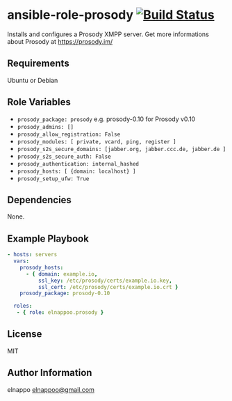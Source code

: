 # ansible-role-prosody [![Build Status](https://travis-ci.org/elnappo/ansible-role-prosody.svg?branch=master)](https://travis-ci.org/elnappo/ansible-role-prosody)

Installs and configures a Prosody XMPP server. Get more informations about Prosody at https://prosody.im/

## Requirements
Ubuntu or Debian

## Role Variables
* `prosody_package: prosody` e.g. prosody-0.10 for Prosody v0.10
* `prosody_admins: []`
* `prosody_allow_registration: False`
* `prosody_modules: [ private, vcard, ping, register ]`
* `prosody_s2s_secure_domains: [jabber.org, jabber.ccc.de, jabber.de ]`
* `prosody_s2s_secure_auth: False`
* `prosody_authentication: internal_hashed`
* `prosody_hosts: [ {domain: localhost} ]`
* `prosody_setup_ufw: True`
  
## Dependencies
None.

## Example Playbook

```yaml
- hosts: servers
  vars:
    prosody_hosts:
      - { domain: example.io,
          ssl_key: /etc/prosody/certs/example.io.key,
          ssl_cert: /etc/prosody/certs/example.io.crt }
    prosody_package: prosody-0.10

  roles:
   - { role: elnappoo.prosody }
```

## License

MIT

## Author Information

elnappo <elnappoo@gmail.com>
